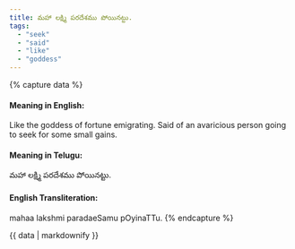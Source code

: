 ```yaml
---
title: మహా లక్ష్మి పరదేశము పోయినట్టు.
tags:
  - "seek"
  - "said"
  - "like"
  - "goddess"
---
```


{% capture data %}
#### Meaning in English:
Like the goddess of fortune emigrating.
Said of an avaricious person going to seek for some small gains.

#### Meaning in Telugu:
మహా లక్ష్మి పరదేశము పోయినట్టు.

#### English Transliteration:
mahaa lakshmi paradaeSamu pOyinaTTu.
{% endcapture %}

<div class="notice">{{ data | markdownify }}</div>

